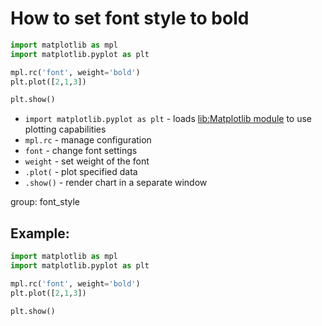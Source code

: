 # How to set font style to bold

```python
import matplotlib as mpl
import matplotlib.pyplot as plt

mpl.rc('font', weight='bold')
plt.plot([2,1,3])

plt.show()
```

- `import matplotlib.pyplot as plt` - loads [lib:Matplotlib module](python-matplotlib/how-to-install-matplotlib-python-lib-in-ubuntu-ubuntuversion) to use plotting capabilities
- `mpl.rc` - manage configuration
- `font` - change font settings
- `weight` - set weight of the font
- `.plot(` - plot specified data
- `.show()` - render chart in a separate window

group: font_style

## Example: 
```python
import matplotlib as mpl
import matplotlib.pyplot as plt

mpl.rc('font', weight='bold')
plt.plot([2,1,3])

plt.show()
```

